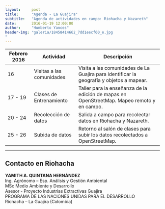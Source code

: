 ```yaml
---
layout:     post
title:      "Agenda - La Guajira"
subtitle:   "Agenda de actividades en campo: Riohacha y Nazareth"
date:       2016-01-19 12:00:00
author:     "Humberto Yances"
header-img: "galeria/18458414662_7dd1eecf60_o.jpg
"
---
```


<table class="table table-hover">
	<thead>
    	<tr>
      		<th>Febrero 2016</th>
       		<th>Actividad</th>
       		<th>Descripci&oacute;n</th>
    	</tr>
    </thead>
    <tbody>
		<tr>
			<td>16</td>
			<td>Visitas a las comunidades</td>
			<td>Visita a las comunidades de La Guajira para identificar la geograf&iacute;a y objetos a mapear.</td>
		</tr>
		<tr>
			<td>17 - 19</td>
			<td>Clases de Entrenamiento</td>
			<td>Taller para la enseñanza de la edici&oacute;n de mapas en OpenStreetMap.  Mapeo remoto y en campo.</td>
		</tr>
		<tr>
			<td>20 - 24</td>
			<td>Recolecci&oacute;n de datos</td>
			<td>Salida a campo para recolectar datos en Riohacha y Nazareth.</td>
		</tr>
		<tr>
			<td>25 - 26</td>
			<td>Subida de datos</td>
			<td>Retorno al sal&oacute;n de clases para subir los datos recolectados a OpenStreetMap.</td>
		</tr>
</table>
<hr>
<p>
<h2>Contacto en Riohacha</h2>
<b>YAMITH A. QUINTANA HERNÁNDEZ</b><br>
Ing. Agrónomo – Esp. Análisis y Gestión Ambiental<br>
MSc Medio Ambiente y Desarrollo<br>
Asesor - Proyecto Industrias Extractivas Guajira<br>
PROGRAMA DE LAS NACIONES UNIDAS PARA EL DESARROLLO<br>
Riohacha – La Guajira (Colombia)
</p>